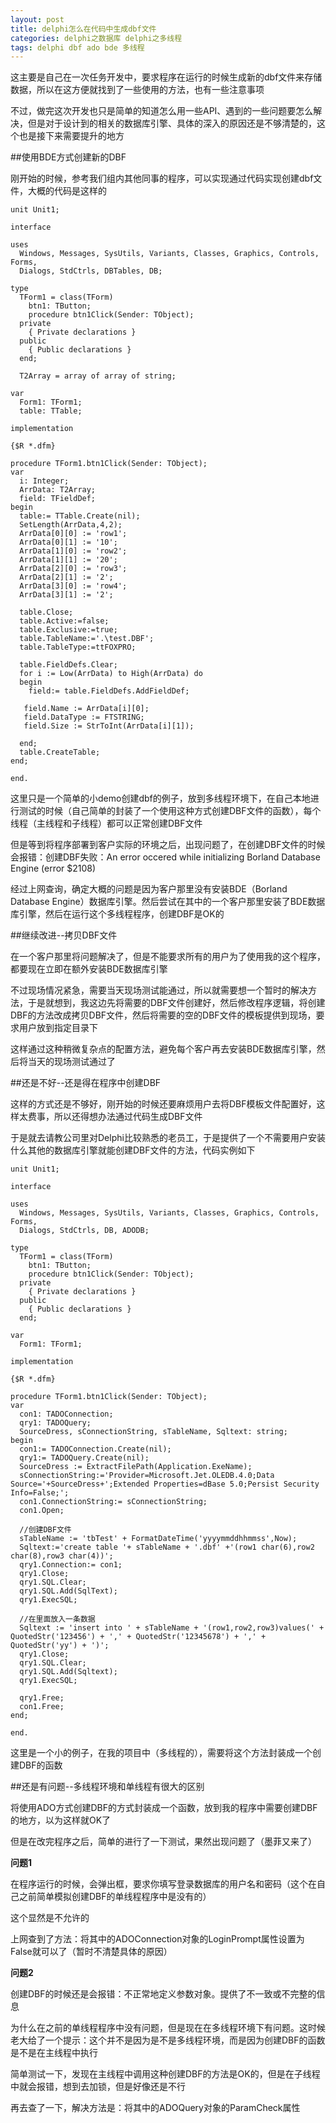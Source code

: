 ```yaml
---
layout: post
title: delphi怎么在代码中生成dbf文件
categories: delphi之数据库 delphi之多线程 
tags: delphi dbf ado bde 多线程
---
```


这主要是自己在一次任务开发中，要求程序在运行的时候生成新的dbf文件来存储数据，所以在这方便就找到了一些使用的方法，也有一些注意事项

不过，做完这次开发也只是简单的知道怎么用一些API、遇到的一些问题要怎么解决，但是对于设计到的相关的数据库引擎、具体的深入的原因还是不够清楚的，这个也是接下来需要提升的地方

##使用BDE方式创建新的DBF

刚开始的时候，参考我们组内其他同事的程序，可以实现通过代码实现创建dbf文件，大概的代码是这样的

```
unit Unit1;

interface

uses
  Windows, Messages, SysUtils, Variants, Classes, Graphics, Controls, Forms,
  Dialogs, StdCtrls, DBTables, DB;

type
  TForm1 = class(TForm)
    btn1: TButton;
    procedure btn1Click(Sender: TObject);
  private
    { Private declarations }
  public
    { Public declarations }
  end;

  T2Array = array of array of string;

var
  Form1: TForm1;
  table: TTable;

implementation

{$R *.dfm}

procedure TForm1.btn1Click(Sender: TObject);
var
  i: Integer;
  ArrData: T2Array;
  field: TFieldDef;
begin
  table:= TTable.Create(nil);
  SetLength(ArrData,4,2);
  ArrData[0][0] := 'row1';
  ArrData[0][1] := '10';
  ArrData[1][0] := 'row2';
  ArrData[1][1] := '20';
  ArrData[2][0] := 'row3';
  ArrData[2][1] := '2';
  ArrData[3][0] := 'row4';
  ArrData[3][1] := '2';

  table.Close;
  table.Active:=false;
  table.Exclusive:=true;
  table.TableName:='.\test.DBF';
  table.TableType:=ttFOXPRO;

  table.FieldDefs.Clear;
  for i := Low(ArrData) to High(ArrData) do
  begin
    field:= table.FieldDefs.AddFieldDef;

   field.Name := ArrData[i][0];
   field.DataType := FTSTRING;
   field.Size := StrToInt(ArrData[i][1]);

  end;
  table.CreateTable;
end;

end.
```

这里只是一个简单的小demo创建dbf的例子，放到多线程环境下，在自己本地进行测试的时候（自己简单的封装了一个使用这种方式创建DBF文件的函数），每个线程（主线程和子线程）都可以正常创建DBF文件

但是等到将程序部署到客户实际的环境之后，出现问题了，在创建DBF文件的时候会报错：创建DBF失败：An error occered while initializing Borland Database Engine (error $2108)

经过上网查询，确定大概的问题是因为客户那里没有安装BDE（Borland Database Engine）数据库引擎。然后尝试在其中的一个客户那里安装了BDE数据库引擎，然后在运行这个多线程程序，创建DBF是OK的

##继续改进--拷贝DBF文件

在一个客户那里将问题解决了，但是不能要求所有的用户为了使用我的这个程序，都要现在立即在额外安装BDE数据库引擎

不过现场情况紧急，需要当天现场测试能通过，所以就需要想一个暂时的解决方法，于是就想到，我这边先将需要的DBF文件创建好，然后修改程序逻辑，将创建DBF的方法改成拷贝DBF文件，然后将需要的空的DBF文件的模板提供到现场，要求用户放到指定目录下

这样通过这种稍微复杂点的配置方法，避免每个客户再去安装BDE数据库引擎，然后将当天的现场测试通过了

##还是不好--还是得在程序中创建DBF

这样的方式还是不够好，刚开始的时候还要麻烦用户去将DBF模板文件配置好，这样太费事，所以还得想办法通过代码生成DBF文件

于是就去请教公司里对Delphi比较熟悉的老员工，于是提供了一个不需要用户安装什么其他的数据库引擎就能创建DBF文件的方法，代码实例如下

```
unit Unit1;

interface

uses
  Windows, Messages, SysUtils, Variants, Classes, Graphics, Controls, Forms,
  Dialogs, StdCtrls, DB, ADODB;

type
  TForm1 = class(TForm)
    btn1: TButton;
    procedure btn1Click(Sender: TObject);
  private
    { Private declarations }
  public
    { Public declarations }
  end;

var
  Form1: TForm1;

implementation

{$R *.dfm}

procedure TForm1.btn1Click(Sender: TObject);
var
  con1: TADOConnection;
  qry1: TADOQuery;
  SourceDress, sConnectionString, sTableName, Sqltext: string;
begin
  con1:= TADOConnection.Create(nil);
  qry1:= TADOQuery.Create(nil);
  SourceDress := ExtractFilePath(Application.ExeName);
  sConnectionString:='Provider=Microsoft.Jet.OLEDB.4.0;Data Source='+SourceDress+';Extended Properties=dBase 5.0;Persist Security Info=False;';
  con1.ConnectionString:= sConnectionString;
  con1.Open;

  //创建DBF文件
  sTableName := 'tbTest' + FormatDateTime('yyyymmddhhmmss',Now);
  Sqltext:='create table '+ sTableName + '.dbf' +'(row1 char(6),row2 char(8),row3 char(4))';
  qry1.Connection:= con1;
  qry1.Close;
  qry1.SQL.Clear;
  qry1.SQL.Add(SqlText);
  qry1.ExecSQL;

  //在里面放入一条数据
  Sqltext := 'insert into ' + sTableName + '(row1,row2,row3)values(' + QuotedStr('123456') + ',' + QuotedStr('12345678') + ',' + QuotedStr('yy') + ')';
  qry1.Close;
  qry1.SQL.Clear;
  qry1.SQL.Add(Sqltext);
  qry1.ExecSQL;

  qry1.Free;
  con1.Free;
end;

end.
```

这里是一个小的例子，在我的项目中（多线程的），需要将这个方法封装成一个创建DBF的函数

##还是有问题--多线程环境和单线程有很大的区别

将使用ADO方式创建DBF的方式封装成一个函数，放到我的程序中需要创建DBF的地方，以为这样就OK了

但是在改完程序之后，简单的进行了一下测试，果然出现问题了（墨菲又来了）

**问题1**

在程序运行的时候，会弹出框，要求你填写登录数据库的用户名和密码（这个在自己之前简单模拟创建DBF的单线程程序中是没有的）

这个显然是不允许的

上网查到了方法：将其中的ADOConnection对象的LoginPrompt属性设置为False就可以了（暂时不清楚具体的原因）

**问题2**

创建DBF的时候还是会报错：不正常地定义参数对象。提供了不一致或不完整的信息

为什么在之前的单线程程序中没有问题，但是现在在多线程环境下有问题。这时候老大给了一个提示：这个并不是因为是不是多线程环境，而是因为创建DBF的函数是不是在主线程中执行

简单测试一下，发现在主线程中调用这种创建DBF的方法是OK的，但是在子线程中就会报错，想到去加锁，但是好像还是不行

再去查了一下，解决方法是：将其中的ADOQuery对象的ParamCheck属性
